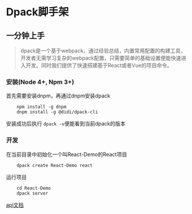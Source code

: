 # Dpack脚手架

## 一分钟上手


> dpack是一个基于webpack，通过经验总结，内置常用配置的构建工具，开发者无需学习复杂的webpack配置，只需要简单的基础设置便能快速进入开发。同时我们提供了快速搭建基于React或者Vue的项目命令。

### 安装(Node 4+, Npm 3+)
首先需要安装dnpm，再通过dnpm安装dpack

		npm install -g dnpm
		dnpm install -g @didi/dpack-cli
安装成功后执行 `dpack -v`便能看到当前dpack的版本

### 开发
在当前目录中初始化一个叫React-Demo的React项目

		dpack create React-Demo react

运行项目

		cd React-Demo
		dpack server

[api文档](http://bus.test.xiaojukeji.com/dpack/index.html)